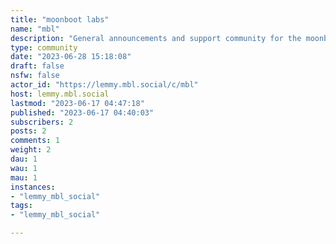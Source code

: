 ```yaml
---
title: "moonboot labs" 
name: "mbl"
description: "General announcements and support community for the moonboot labs Lemmy instance"
type: community
date: "2023-06-28 15:18:08"
draft: false
nsfw: false
actor_id: "https://lemmy.mbl.social/c/mbl"
host: lemmy.mbl.social
lastmod: "2023-06-17 04:47:18"
published: "2023-06-17 04:40:03"
subscribers: 2
posts: 2
comments: 1
weight: 2
dau: 1
wau: 1
mau: 1
instances:
- "lemmy_mbl_social"
tags: 
- "lemmy_mbl_social"

---
```

